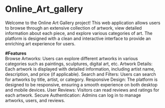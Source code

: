 # Online_Art_gallery
Welcome to the Online Art Gallery project! This web application allows users to browse through an extensive collection of artwork, view detailed information about each piece, and explore various categories of art. The platform is designed with a clean and interactive interface to provide an enriching art experience for users.

**#Features**
<br>
Browse Artworks: Users can explore different artworks in various categories such as paintings, sculptures, digital art, etc.
Artwork Details: Each artwork is displayed with detailed information, including artist name, description, and price (if applicable).
Search and Filters: Users can search for artworks by title, artist, or category.
Responsive Design: The platform is designed to be responsive, ensuring a smooth experience on both desktop and mobile devices.
User Reviews: Visitors can read reviews and ratings for each artwork.
Secure Authentication: Admins can log in to manage artworks, users, and reviews.
